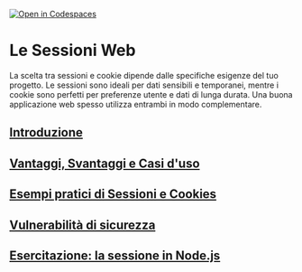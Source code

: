 [![Open in Codespaces](https://classroom.github.com/assets/launch-codespace-2972f46106e565e64193e422d61a12cf1da4916b45550586e14ef0a7c637dd04.svg)](https://classroom.github.com/open-in-codespaces?assignment_repo_id=17107911)
# Le Sessioni Web

La scelta tra sessioni e cookie dipende dalle specifiche esigenze del tuo progetto. Le sessioni sono ideali per dati sensibili e temporanei, mentre i cookie sono perfetti per preferenze utente e dati di lunga durata. Una buona applicazione web spesso utilizza entrambi in modo complementare.

## [Introduzione](./_doc_/01_introduzione.md)

## [Vantaggi, Svantaggi e Casi d'uso](./_doc_/02_casi_duso.md)

## [Esempi pratici di Sessioni e Cookies](./_doc_/03_esempi.md)

## [Vulnerabilità di sicurezza](./_doc_/04_vulnerabilita_sicurezza.md)

## [Esercitazione: la sessione in Node.js](./_doc_/05_esercitazione.md)
